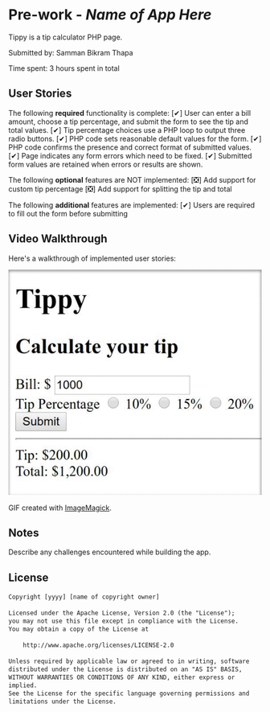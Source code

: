 # Pre-work - *Name of App Here*

Tippy is a tip calculator PHP page.

Submitted by: Samman Bikram Thapa

Time spent: 3 hours spent in total

## User Stories

The following **required** functionality is complete:
[&#10004;] User can enter a bill amount, choose a tip percentage, and submit the form to see the tip and total values.
[&#10004;] Tip percentage choices use a PHP loop to output three radio buttons.
[&#10004;] PHP code sets reasonable default values for the form.
[&#10004;] PHP code confirms the presence and correct format of submitted values.
[&#10004;] Page indicates any form errors which need to be fixed.
[&#10004;] Submitted form values are retained when errors or results are shown.

The following **optional** features are NOT implemented:
[&#10062;] Add support for custom tip percentage
[&#10062;] Add support for splitting the tip and total

The following **additional** features are implemented:
[&#10004;] Users are required to fill out the form before submitting

## Video Walkthrough

Here's a walkthrough of implemented user stories:

<img src='https://github.com/sammanthp007/codepath-php-tipcalculator/blob/master/use.gif' title='Video Walkthrough' width='' alt='Video Walkthrough' />

GIF created with [ImageMagick](http://www.imagemagick.org/).

## Notes

Describe any challenges encountered while building the app.

## License

    Copyright [yyyy] [name of copyright owner]

    Licensed under the Apache License, Version 2.0 (the "License");
    you may not use this file except in compliance with the License.
    You may obtain a copy of the License at

        http://www.apache.org/licenses/LICENSE-2.0

    Unless required by applicable law or agreed to in writing, software
    distributed under the License is distributed on an "AS IS" BASIS,
    WITHOUT WARRANTIES OR CONDITIONS OF ANY KIND, either express or implied.
    See the License for the specific language governing permissions and
    limitations under the License.